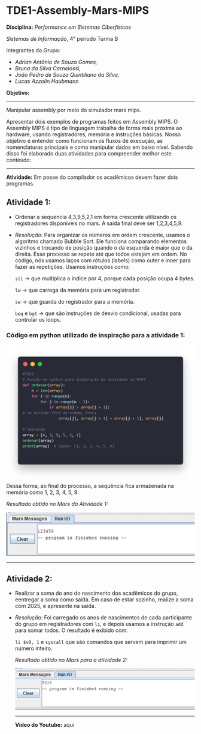 # TDE1-Assembly-Mars-MIPS
**Disciplina:** *Performance em Sistemas Ciberfísicos*

*Sistemas de Informação*, 4° período Turma B

Integrantes do Grupo: 
- *Adrian Antônio de Souza Gomes,*
- *Bruna da Silva Carnelossi,*
- *João Pedro de Souza Quintiliano da Silva,*
- *Lucas Azzolin Haubmann*

**Objetivo:**
********
Manipular assembly por meio do simulador mars mips.

Apresentar dois exemplos de programas feitos em Assembly MIPS. O Assembly MIPS é tipo de linguagem trabalha de forma mais próxima ao hardware, usando registradores, memória e instruções básicas. Nosso objetivo é entender como funcionam os fluxos de execução, as nomenclaturas principais e como manipular dados em baixo nível.
Sabendo disso foi elaborado duas atividades para compreender melhor este conteúdo:

*********

**Atividade:** Em posse do compilador os acadêmicos devem fazer dois programas.

## Atividade 1:
- Ordenar a sequencia 4,3,9,5,2,1 em forma crescente utilizando os registradores disponíveis no mars. A saída final deve ser 1,2,3,4,5,9.

- *Resolução:* Para organizar os números em ordem crescente, usamos o algoritmo chamado Bubble Sort. Ele funciona comparando elementos vizinhos e trocando de posição quando o da esquerda é maior que o da direita. Esse processo se repete até que todos estejam em ordem.
No código, nós usamos laços com rótulos (labels) como outer e inner para fazer as repetições. Usamos instruções como:

   `sll` → que multiplica o índice por 4, porque cada posição ocupa 4 bytes.

   `lw` → que carrega da memória para um registrador.

   `sw` → que guarda do registrador para a memória.

   `beq` e `bgt` → que são instruções de desvio condicional, usadas para controlar os loops.


### Código em python utilizado de inspiração para a atividade 1:
<img src="Imgs/code.png" width="610">

   Dessa forma, ao final do processo, a sequência fica armazenada na memória como 1, 2, 3, 4, 5, 9.
   
  *Resultado obtido no Mars da Atividade 1:*
  
<img src="Imgs/Resultado_atividade_1.png" width="610">

*******
## Atividade 2:
- Realizar a soma do ano do nascimento dos acadêmicos do grupo, eentregar a soma como saída. Em caso de estar sozinho, realize a soma com 2025, e apresente na saída.
- *Resolução:* 
   Foi carregado os anos de nascimentos de cada participante do grupo em registradores com `li`, e depois usamos a instrução `add` para somar todos. O resultado é exibido com:
  
   `li $v0, 1` e `syscall` que são comandos que servem para imprimir um número inteiro.

  *Resultado obtido no Mars para a atividade 2:*

  <img src="Imgs/Resultado Atividade 2.png" width="610">

  ******

  **Video do Youtube:** aqui
  
